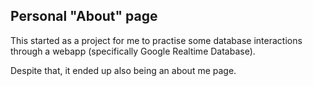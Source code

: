 ## Personal "About" page

This started as a project for me to practise some database interactions through a webapp (specifically Google Realtime Database).

Despite that, it ended up also being an about me page.
